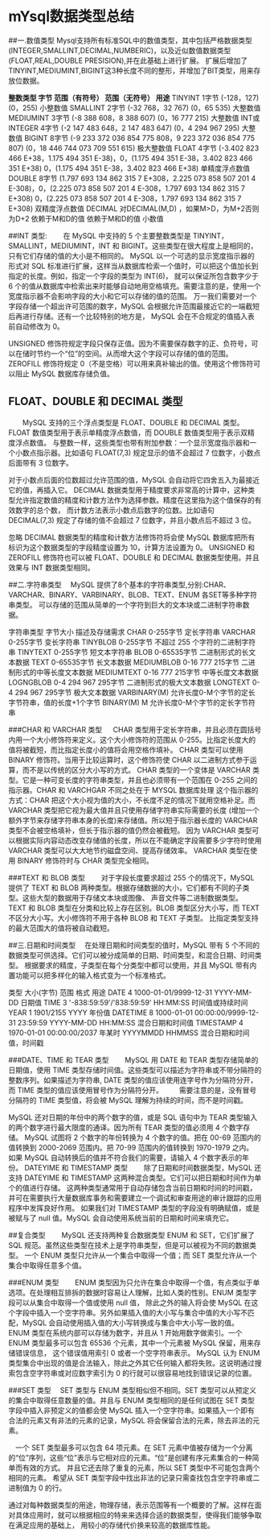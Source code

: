 # mYsql数据类型总结

##一.数值类型
Mysql支持所有标准SQL中的数值类型，其中包括严格数据类型(INTEGER,SMALLINT,DECIMAL,NUMBERIC)，以及近似数值数据类型(FLOAT,REAL,DOUBLE PRESISION),并在此基础上进行扩展。
扩展后增加了TINYINT,MEDIUMINT,BIGINT这3种长度不同的整形，并增加了BIT类型，用来存放位数据。

**整数类型        字节       范围（有符号）      范围（无符号）          用途** 
TINYINT        1字节        (-128，127)          (0，255)            小整数值 
SMALLINT       2字节     (-32 768，32 767)       (0，65 535)         大整数值 
MEDIUMINT      3字节    (-8 388 608，8 388 607) (0，16 777 215)      大整数值 
INT或INTEGER   4字节   (-2 147 483 648，2 147 483 647) (0，4 294 967 295) 大整数值 
BIGINT         8字节   (-9 233 372 036 854 775 808，9 223 372 036 854 775 807) (0，18 446 744 073 709 551 615) 极大整数值 
FLOAT          4字节   (-3.402 823 466 E+38，1.175 494 351 E-38)，0，(1.175 494 351 E-38，3.402 823 466 351 E+38) 0，(1.175 494 351 E-38，3.402 823 466 E+38) 单精度浮点数值 
DOUBLE         8字节 (1.797 693 134 862 315 7 E+308，2.225 073 858 507 201 4 E-308)，0，(2.225 073 858 507 201 4 E-308，1.797 693 134 862 315 7 E+308) 0，(2.225 073 858 507 201 4 E-308，1.797 693 134 862 315 7 E+308) 双精度浮点数值 
DECIMAL 对DECIMAL(M,D) ，如果M>D，为M+2否则为D+2 依赖于M和D的值 依赖于M和D的值 小数值

##INT 类型:
　　在 MySQL 中支持的 5 个主要整数类型是 TINYINT，SMALLINT，MEDIUMINT，INT 和 BIGINT。这些类型在很大程度上是相同的，只有它们存储的值的大小是不相同的。
MySQL 以一个可选的显示宽度指示器的形式对 SQL 标准进行扩展，这样当从数据库检索一个值时，可以把这个值加长到指定的长度。例如，指定一个字段的类型为 INT(6)，
就可以保证所包含数字少于 6 个的值从数据库中检索出来时能够自动地用空格填充。需要注意的是，使用一个宽度指示器不会影响字段的大小和它可以存储的值的范围。
万一我们需要对一个字段存储一个超出许可范围的数字，MySQL 会根据允许范围最接近它的一端截短后再进行存储。还有一个比较特别的地方是，
MySQL 会在不合规定的值插入表前自动修改为 0。

UNSIGNED 修饰符规定字段只保存正值。因为不需要保存数字的正、负符号，可以在储时节约一个“位”的空间。从而增大这个字段可以存储的值的范围。
ZEROFILL 修饰符规定 0（不是空格）可以用来真补输出的值。使用这个修饰符可以阻止 MySQL 数据库存储负值。

## FLOAT、DOUBLE 和 DECIMAL 类型
　　MySQL 支持的三个浮点类型是 FLOAT、DOUBLE 和 DECIMAL 类型。FLOAT 数值类型用于表示单精度浮点数值，而 DOUBLE 数值类型用于表示双精度浮点数值。
与整数一样，这些类型也带有附加参数：一个显示宽度指示器和一个小数点指示器。比如语句 FLOAT(7,3) 规定显示的值不会超过 7 位数字，小数点后面带有 3 位数字。

对于小数点后面的位数超过允许范围的值，MySQL 会自动将它四舍五入为最接近它的值，再插入它。
DECIMAL 数据类型用于精度要求非常高的计算中，这种类型允许指定数值的精度和计数方法作为选择参数。精度在这里指为这个值保存的有效数字的总个数，
而计数方法表示小数点后数字的位数。比如语句 DECIMAL(7,3) 规定了存储的值不会超过 7 位数字，并且小数点后不超过 3 位。

忽略 DECIMAL 数据类型的精度和计数方法修饰符将会使 MySQL 数据库把所有标识为这个数据类型的字段精度设置为 10，计算方法设置为 0。
UNSIGNED 和 ZEROFILL 修饰符也可以被 FLOAT、DOUBLE 和 DECIMAL 数据类型使用。并且效果与 INT 数据类型相同。

##二.字符串类型
　MySQL 提供了8个基本的字符串类型,分别:CHAR、VARCHAR、BINARY、VARBINARY、BLOB、TEXT、ENUM 各SET等多种字符串类型。
可以存储的范围从简单的一个字符到巨大的文本块或二进制字符串数据。

  字符串类型     字节大小         描述及存储需求
    CHAR         0-255字节          定长字符串 
    VARCHAR      0-255字节          变长字符串 
    TINYBLOB     0-255字节        不超过 255 个字符的二进制字符串 
    TINYTEXT     0-255字节        短文本字符串 
    BLOB         0-65535字节      二进制形式的长文本数据 
    TEXT         0-65535字节      长文本数据 
    MEDIUMBLOB   0-16 777 215字节 二进制形式的中等长度文本数据 
    MEDIUMTEXT   0-16 777 215字节 中等长度文本数据 
    LOGNGBLOB    0-4 294 967 295字节 二进制形式的极大文本数据 
    LONGTEXT     0-4 294 967 295字节 极大文本数据
    VARBINARY(M)                   允许长度0-M个字节的定长字节符串，值的长度+1个字节
    BINARY(M)    M                 允许长度0-M个字节的定长字节符串

###CHAR 和 VARCHAR 类型
　 CHAR 类型用于定长字符串，并且必须在圆括号内用一个大小修饰符来定义。这个大小修饰符的范围从 0-255。比指定长度大的值将被截短，而比指定长度小的值将会用空格作填补。
CHAR 类型可以使用 BINARY 修饰符。当用于比较运算时，这个修饰符使 CHAR 以二进制方式参于运算，而不是以传统的区分大小写的方式。
   CHAR 类型的一个变体是 VARCHAR 类型。它是一种可变长度的字符串类型，并且也必须带有一个范围在 0-255 之间的指示器。CHAR 和 VARCHGAR 不同之处在于 MYSQL 数据库处理
这个指示器的方式：CHAR 把这个大小视为值的大小，不长度不足的情况下就用空格补足。而 VARCHAR 类型把它视为最大值并且只使用存储字符串实际需要的长度
(增加一个额外字节来存储字符串本身的长度)来存储值。所以短于指示器长度的 VARCHAR 类型不会被空格填补，但长于指示器的值仍然会被截短。
因为 VARCHAR 类型可以根据实际内容动态改变存储值的长度，所以在不能确定字段需要多少字符时使用 VARCHAR 类型可以大大地节约磁盘空间、提高存储效率。
VARCHAR 类型在使用 BINARY 修饰符时与 CHAR 类型完全相同。

###TEXT 和 BLOB 类型
　　对于字段长度要求超过 255 个的情况下，MySQL 提供了 TEXT 和 BLOB 两种类型。根据存储数据的大小，它们都有不同的子类型。这些大型的数据用于存储文本块或图像、
声音文件等二进制数据类型。
TEXT 和 BLOB 类型在分类和比较上存在区别。BLOB 类型区分大小写，而 TEXT 不区分大小写。大小修饰符不用于各种 BLOB 和 TEXT 子类型。
比指定类型支持的最大范围大的值将被自动截短。

##三.日期和时间类型
　在处理日期和时间类型的值时，MySQL 带有 5 个不同的数据类型可供选择。它们可以被分成简单的日期、时间类型，和混合日期、时间类型。
根据要求的精度，子类型在每个分类型中都可以使用，并且 MySQL 带有内置功能可以把多样化的输入格式变为一个标准格式。

 类型     大小(字节)     范围               格式          用途 
 DATE       4        1000-01-01/9999-12-31 YYYY-MM-DD    日期值 
 TIME       3        '-838:59:59'/'838:59:59' HH:MM:SS    时间值或持续时间 
 YEAR       1         1901/2155               YYYY       年份值 
 DATETIME   8       1000-01-01 00:00:00/9999-12-31 23:59:59 YYYY-MM-DD HH:MM:SS 混合日期和时间值 
 TIMESTAMP  4       1970-01-01 00:00:00/2037 年某时 YYYYMMDD HHMMSS 混合日期和时间值，时间戳

###DATE、TIME 和 TEAR 类型
　　MySQL 用 DATE 和 TEAR 类型存储简单的日期值，使用 TIME 类型存储时间值。这些类型可以描述为字符串或不带分隔符的整数序列。如果描述为字符串,
DATE 类型的值应该使用连字号作为分隔符分开，而 TIME 类型的值应该使用冒号作为分隔符分开。
　　需要注意的是，没有冒号分隔符的 TIME 类型值，将会被 MySQL 理解为持续的时间，而不是时间戳。

MySQL 还对日期的年份中的两个数字的值，或是 SQL 语句中为 TEAR 类型输入的两个数字进行最大限度的通译。因为所有 TEAR 类型的值必须用 4 个数字存储。
MySQL 试图将 2 个数字的年份转换为 4 个数字的值。把在 00-69 范围内的值转换到 2000-2069 范围内。把 70-99 范围内的值转换到 1970-1979 之内。
如果 MySQL 自动转换后的值并不符合我们的需要，请输入 4 个数字表示的年份。
DATEYIME 和 TIMESTAMP 类型
　　除了日期和时间数据类型，MySQL 还支持 DATEYIME 和 TIMESTAMP 这两种混合类型。它们可以把日期和时间作为单个的值进行存储。
这两种类型通常用于自动存储包含当前日期和时间的时间戳，并可在需要执行大量数据库事务和需要建立一个调试和审查用途的审计跟踪的应用程序中发挥良好作用。
如果我们对 TIMESTAMP 类型的字段没有明确赋值，或是被赋与了 null 值。MySQL 会自动使用系统当前的日期和时间来填充它。

##复合类型
　　MySQL 还支持两种复合数据类型 ENUM 和 SET，它们扩展了 SQL 规范。虽然这些类型在技术上是字符串类型，但是可以被视为不同的数据类型。
一个 ENUM 类型只允许从一个集合中取得一个值；而 SET 类型允许从一个集合中取得任意多个值。

###ENUM 类型
　　ENUM 类型因为只允许在集合中取得一个值，有点类似于单选项。在处理相互排拆的数据时容易让人理解，比如人类的性别。ENUM 类型字段可以从集合中取得一个值或使用 null 值，
除此之外的输入将会使 MySQL 在这个字段中插入一个空字符串。另外如果插入值的大小写与集合中值的大小写不匹配，MySQL 会自动使用插入值的大小写转换成与集合中大小写一致的值。
   ENUM 类型在系统内部可以存储为数字，并且从 1 开始用数字做索引。一个 ENUM 类型最多可以包含 65536 个元素，其中一个元素被 MySQL 保留，用来存储错误信息，
这个错误值用索引 0 或者一个空字符串表示。
MySQL 认为 ENUM 类型集合中出现的值是合法输入，除此之外其它任何输入都将失败。这说明通过搜索包含空字符串或对应数字索引为 0 的行就可以很容易地找到错误记录的位置。

###SET 类型
　SET 类型与 ENUM 类型相似但不相同。SET 类型可以从预定义的集合中取得任意数量的值。并且与 ENUM 类型相同的是任何试图在 SET 类型字段中插入非预定义的值都会使 
MySQL 插入一个空字符串。如果插入一个即有合法的元素又有非法的元素的记录，MySQL 将会保留合法的元素，除去非法的元素。

　一个 SET 类型最多可以包含 64 项元素。在 SET 元素中值被存储为一个分离的“位”序列，这些“位”表示与它相对应的元素。“位”是创建有序元素集合的一种简单而有效的方式。
并且它还去除了重复的元素，所以 SET 类型中不可能包含两个相同的元素。
希望从 SET 类型字段中找出非法的记录只需查找包含空字符串或二进制值为 0 的行。

通过对每种数据类型的用途，物理存储，表示范围等有一个概要的了解。这样在面对具体应用时，就可以根据相应的特来来选择合适的数据类型，使得我们能够争取在满足应用的基础上，
用较小的存储代价换来较高的数据库性能。